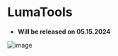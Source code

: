 # LumaTools

- **Will be released on 05.15.2024**


![image](https://github.com/lumalol/lumatools/assets/169538040/978c4024-0a60-4b8a-9b10-9c29cb8147b3)
